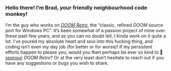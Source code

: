### Hello there! I’m Brad, your friendly neighbourhood code monkey!

I’m the guy who works on [*DOOM Retro*](https://github.com/bradharding/doomretro), the “classic, refined *DOOM* source port for Windows PC”. It’s been somewhat of a passion project of mine over these past few years, and as you can no doubt tell, I kinda work on it quite a lot. I’ve poured my absolute heart and soul into this fucking thing, and coding isn’t even my day job (for better or for worse)! If my persistent efforts happen to please you, would you then perhaps be ever so kind to 🩷[sponsor](https://www.paypal.com/donate/?business=8WGJ8VDFSVU7J) *DOOM Retro*? Or at the very least don’t hesitate to reach out if you have any suggestions or bugs you wish to share.
